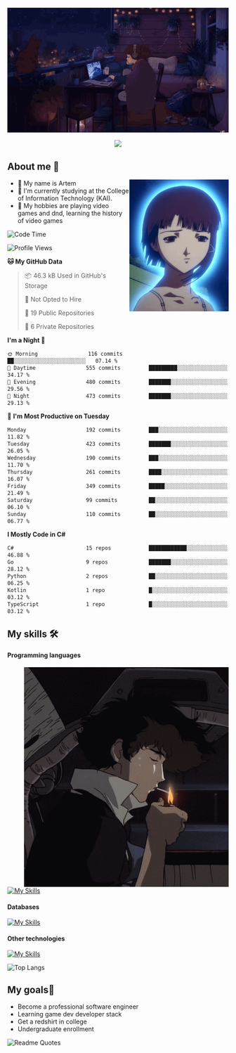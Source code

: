 <div align="center">
  <p>
    <img src="assets/lo-fi.gif">
  </p>
  <p>
    <img src="https://readme-typing-svg.herokuapp.com?color=%2336BCF7&lines=Welcome-to-my-profile&center=true&width=380&height=50&duration=4000&pause=1000">
  </p>
</div>

<div>
  <h2>About me 🚀</h2>
   <div align="center">
    <img src="assets/lain2.gif" align="right" height="300px">
  </div>
  <ul>
    <li>👨 My name is Artem</li>
    <li>🌱 I'm currently studying at the College of Information Technology (KAI).</li>
    <li>👾 My hobbies are playing video games and dnd, learning the history of video games </li>
  </ul>
</div>


<!--START_SECTION:waka-->
![Code Time](http://img.shields.io/badge/Code%20Time-172%20hrs%2030%20mins-blue)

![Profile Views](http://img.shields.io/badge/Profile%20Views-0-blue)

**🐱 My GitHub Data** 

> 📦 46.3 kB Used in GitHub's Storage 
 > 
> 🚫 Not Opted to Hire
 > 
> 📜 19 Public Repositories 
 > 
> 🔑 6 Private Repositories 
 > 
**I'm a Night 🦉** 

```text
🌞 Morning                116 commits         ██░░░░░░░░░░░░░░░░░░░░░░░   07.14 % 
🌆 Daytime                555 commits         █████████░░░░░░░░░░░░░░░░   34.17 % 
🌃 Evening                480 commits         ███████░░░░░░░░░░░░░░░░░░   29.56 % 
🌙 Night                  473 commits         ███████░░░░░░░░░░░░░░░░░░   29.13 % 
```
📅 **I'm Most Productive on Tuesday** 

```text
Monday                   192 commits         ███░░░░░░░░░░░░░░░░░░░░░░   11.82 % 
Tuesday                  423 commits         ███████░░░░░░░░░░░░░░░░░░   26.05 % 
Wednesday                190 commits         ███░░░░░░░░░░░░░░░░░░░░░░   11.70 % 
Thursday                 261 commits         ████░░░░░░░░░░░░░░░░░░░░░   16.07 % 
Friday                   349 commits         █████░░░░░░░░░░░░░░░░░░░░   21.49 % 
Saturday                 99 commits          ██░░░░░░░░░░░░░░░░░░░░░░░   06.10 % 
Sunday                   110 commits         ██░░░░░░░░░░░░░░░░░░░░░░░   06.77 % 
```


**I Mostly Code in C#** 

```text
C#                       15 repos            ████████████░░░░░░░░░░░░░   46.88 % 
Go                       9 repos             ███████░░░░░░░░░░░░░░░░░░   28.12 % 
Python                   2 repos             ██░░░░░░░░░░░░░░░░░░░░░░░   06.25 % 
Kotlin                   1 repo              █░░░░░░░░░░░░░░░░░░░░░░░░   03.12 % 
TypeScript               1 repo              █░░░░░░░░░░░░░░░░░░░░░░░░   03.12 % 
```




<!--END_SECTION:waka-->

## My skills 🛠️
#### Programming languages
<div align="center">
  <img src="assets/bebop_smoke.gif" align="right" height="500px">
</div>


[![My Skills](https://skillicons.dev/icons?i=go,cs,python)](https://skillicons.dev)
#### Databases
[![My Skills](https://skillicons.dev/icons?i=mysql,mongodb,postgres)](https://skillicons.dev)
#### Other technologies
[![My Skills](https://skillicons.dev/icons?i=unity,docker,git,wasm,githubactions,kafka)](https://skillicons.dev)

![Top Langs](https://github-readme-stats.vercel.app/api/top-langs/?username=nifle3&layout=compact&theme=nord)


## My goals🚀
- Become a professional software engineer
- Learning game dev developer stack
- Get a redshirt in college
- Undergraduate enrollment

![Readme Quotes](https://quotes-github-readme.vercel.app/api?type=horizontal&theme=nord) 

